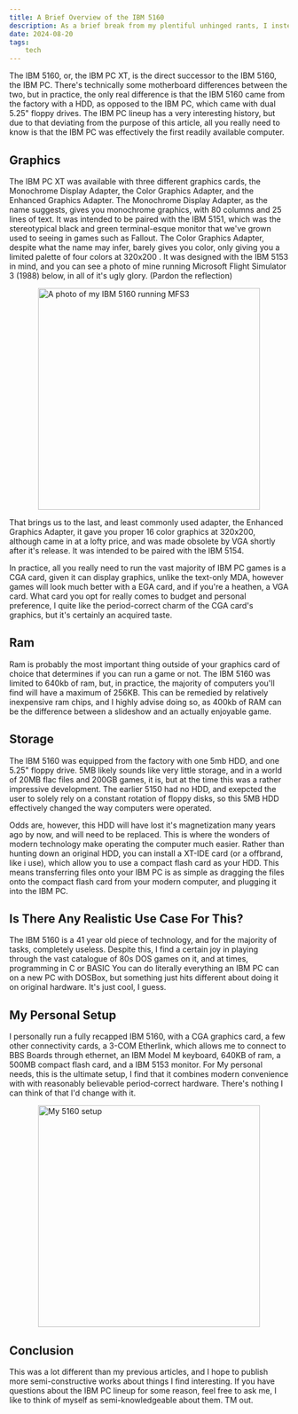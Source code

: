 ```yaml
---
title: A Brief Overview of the IBM 5160
description: As a brief break from my plentiful unhinged rants, I instead present a rant about my favorite piece of technology, the IBM 5160. It's useless in the modern era, but man is it cool, and I've been tinkering with one long enough that I owe it an article. I can't really think of any other ways to market this article.. read it if you like scrap metal, I guess.
date: 2024-08-20
tags: 
    tech
---
```


The IBM 5160, or, the IBM PC XT, is the direct successor to the IBM 5160, the IBM PC. There's technically some motherboard differences between the two, but in practice, the only real difference is that the IBM 5160 came from the factory with a HDD, as opposed to the IBM PC, which came with dual 5.25" floppy drives. The IBM PC lineup has a very interesting history, but due to that deviating from the purpose of this article, all you really need to know is that the IBM PC was effectively the first readily available computer.

## Graphics

The IBM PC XT was available with three different graphics cards, the Monochrome Display Adapter, the Color Graphics Adapter, and the Enhanced Graphics Adapter. The Monochrome Display Adapter, as the name suggests, gives you monochrome graphics, with 80 columns and 25 lines of text. It was intended to be paired with the IBM 5151, which was the stereotypical black and green terminal-esque monitor that we've grown used to seeing in games such as Fallout. The Color Graphics Adapter, despite what the name may infer, barely gives you color, only giving you a limited palette of four colors at 320x200 . It was designed with the IBM 5153 in mind, and you can see a photo of mine running Microsoft Flight Simulator 3 (1988) below, in all of it's ugly glory. (Pardon the reflection)

<img src="/img/fs3closeup.jpg" alt="A photo of my IBM 5160 running MFS3 "  height=400px style="display: block; margin: 0 auto"/>

That brings us to the last, and least commonly used adapter, the Enhanced Graphics Adapter, it gave you proper 16 color graphics at 320x200, although came in at a lofty price, and was made obsolete by VGA shortly after it's release. It was intended to be paired with the IBM 5154.

In practice, all you really need to run the vast majority of IBM PC games is a CGA card, given it can display graphics, unlike the text-only MDA, however games will look much better with a EGA card, and if you're a heathen, a VGA card. What card you opt for really comes to budget and personal preference, I quite like the period-correct charm of the CGA card's graphics, but it's certainly an acquired taste.

## Ram

Ram is probably the most important thing outside of your graphics card of choice that determines if you can run a game or not. The IBM 5160 was limited to 640kb of ram, but, in practice, the majority of computers you'll find will have a maximum of 256KB. This can be remedied by relatively inexpensive ram chips, and I highly advise doing so, as 400kb of RAM can be the difference between a slideshow and an actually enjoyable game.

## Storage

The IBM 5160 was equipped from the factory with one 5mb HDD, and one 5.25" floppy drive. 5MB likely sounds like very little storage, and in a world of 20MB flac files and 200GB games, it is, but at the time this was a rather impressive development. The earlier 5150 had no HDD, and exepcted the user to solely rely on a constant rotation of floppy disks, so this 5MB HDD effectively changed the way computers were operated.

Odds are, however, this HDD will have lost it's magnetization many years ago by now, and will need to be replaced. This is where the wonders of modern technology make operating the computer much easier. Rather than hunting down an original HDD, you can install a XT-IDE card (or a offbrand, like i use), which allow you to use a compact flash card as your HDD. This means transferring files onto your IBM PC is as simple as dragging the files onto the compact flash card from your modern computer, and plugging it into the IBM PC.

## Is There Any Realistic Use Case For This?

The IBM 5160 is a 41 year old piece of technology, and for the majority of tasks, completely useless. Despite this, I find a certain joy in playing through the vast catalogue of 80s DOS games on it, and at times, programming in C or BASIC You can do literally everything an IBM PC can on a new PC with DOSBox, but something just hits different about doing it on original hardware. It's just cool, I guess.

## My Personal Setup

I personally run a fully recapped IBM 5160, with a CGA graphics card, a few other connectivity cards, a 3-COM Etherlink, which allows me to connect to BBS Boards through ethernet, an IBM Model M keyboard, 640KB of ram, a 500MB compact flash card, and a IBM 5153 monitor. For My personal needs, this is the ultimate setup, I find that it combines modern convenience with with reasonably believable period-correct hardware. There's nothing I can think of that I'd change with it.

<img src="/img/5160setup82024.png" alt="My 5160 setup"  height=400px style="display: block; margin: 0 auto"/>

## Conclusion

This was a lot different than my previous articles, and I hope to publish more semi-constructive works about things I find interesting. If you have questions about the IBM PC lineup for some reason, feel free to ask me, I like to think of myself as semi-knowledgeable about them. TM out.